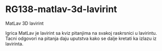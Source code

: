 # RG138-matlav-3d-lavirint
MatLav 3D lavirint

Igrica MatLav je lavirint sa kviz pitanjima na svakoj raskrsnici u lavirintu.
Tacni odgovori na pitanja daju uputstva kako se dalje kretati ka izlazu iz lavirinta.

